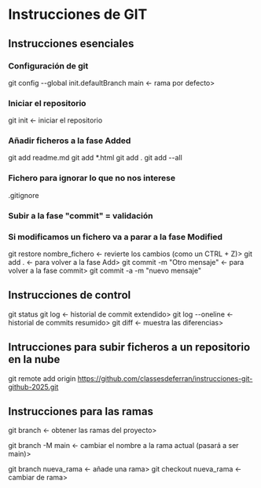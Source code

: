 # Instrucciones de GIT

## Instrucciones esenciales
### Configuración de git

git config --global init.defaultBranch main <- rama por defecto>


### Iniciar el repositorio
git init <- iniciar el repositorio
### Añadir ficheros a la fase Added
git add readme.md
git add *.html
git add .
git add --all
### Fichero para ignorar lo que no nos interese
.gitignore

### Subir a la fase "commit" = validación

### Si modificamos un fichero va a parar a la fase Modified
git restore nombre_fichero <- revierte los cambios (como un CTRL + Z)>
git add . <- para volver a la fase Add>
git commit -m "Otro mensaje" <- para volver a la fase commit>
git commit -a -m "nuevo mensaje"


## Instrucciones de control
git status
git log <- historial de commit extendido>
git log --oneline <- historial de commits resumido>
git diff <- muestra las diferencias>

## Intrucciones para subir ficheros a un repositorio en la nube
git remote add origin https://github.com/classesdeferran/instrucciones-git-github-2025.git  

## Instrucciones para las ramas
git branch <- obtener las ramas del proyecto>

git branch -M main <- cambiar el nombre a la rama actual (pasará a ser main)>

git branch nueva_rama <- añade una rama>
git checkout nueva_rama <- cambiar de rama>



